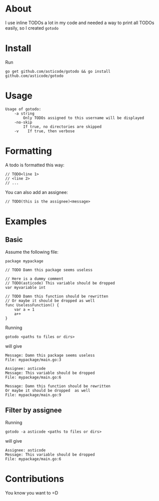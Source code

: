 # About

I use inline TODOs a lot in my code and needed a way to print all TODOs easily, so I created `gotodo`

# Install

Run 

    go get github.com/asticode/gotodo && go install github.com/asticode/gotodo
    
# Usage

    Usage of gotodo:
        -a string
            Only TODOs assigned to this username will be displayed
        -no-skip
            If true, no directories are skipped
        -v    If true, then verbose
        
# Formatting

A todo is formatted this way:

    // TODO<line 1>
    // <line 2>
    // ...
       
You can also add an assignee:

    // TODO(this is the assignee)<message>
        
# Examples
## Basic

Assume the following file:

    package mypackage
    
    // TODO Damn this package seems useless
    
    // Here is a dummy comment
    // TODO(asticode) This variable should be dropped
    var myvariable int
    
    // TODO Damn this function should be rewritten
    // Or maybe it should be dropped as well
    func UselessFunction() {
    	var a = 1
    	a++
    }
    
Running

    gotodo <paths to files or dirs>
    
will give

    Message: Damn this package seems useless
    File: mypackage/main.go:3
    
    Assignee: asticode
    Message: This variable should be dropped
    File: mypackage/main.go:6
    
    Message: Damn this function should be rewritten
    Or maybe it should be dropped  as well
    File: mypackage/main.go:9
    
## Filter by assignee

Running

    gotodo -a asticode <paths to files or dirs>
    
will give

    Assignee: asticode
    Message: This variable should be dropped
    File: mypackage/main.go:6
    
# Contributions

You know you want to =D